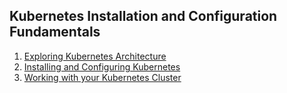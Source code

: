 ## Kubernetes Installation and Configuration Fundamentals
1. [Exploring Kubernetes Architecture](https://github.com/l12f3r/CKAstudy/blob/main/Kubernetes%20Installation%20and%20Configuration%20Fundamentals/01exploringKubernetesArchitecture/README.md)
2. [Installing and Configuring Kubernetes](https://github.com/l12f3r/CKAstudy/blob/main/Kubernetes%20Installation%20and%20Configuration%20Fundamentals/02installingConfiguringK8s/README.md)
3. [Working with your Kubernetes Cluster](https://github.com/l12f3r/CKAstudy/blob/main/Kubernetes%20Installation%20and%20Configuration%20Fundamentals/03workingK8sCluster/README.md)